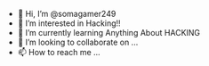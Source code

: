 - 👋 Hi, I’m @somagamer249
- 👀 I’m interested in Hacking!!
- 🌱 I’m currently learning Anything About HACKING
- 💞️ I’m looking to collaborate on ...
- 📫 How to reach me ...

<!---
somagamer249/somagamer249 is a ✨ special ✨ repository because its `README.md` (this file) appears on your GitHub profile.
You can click the Preview link to take a look at your changes.
--->
